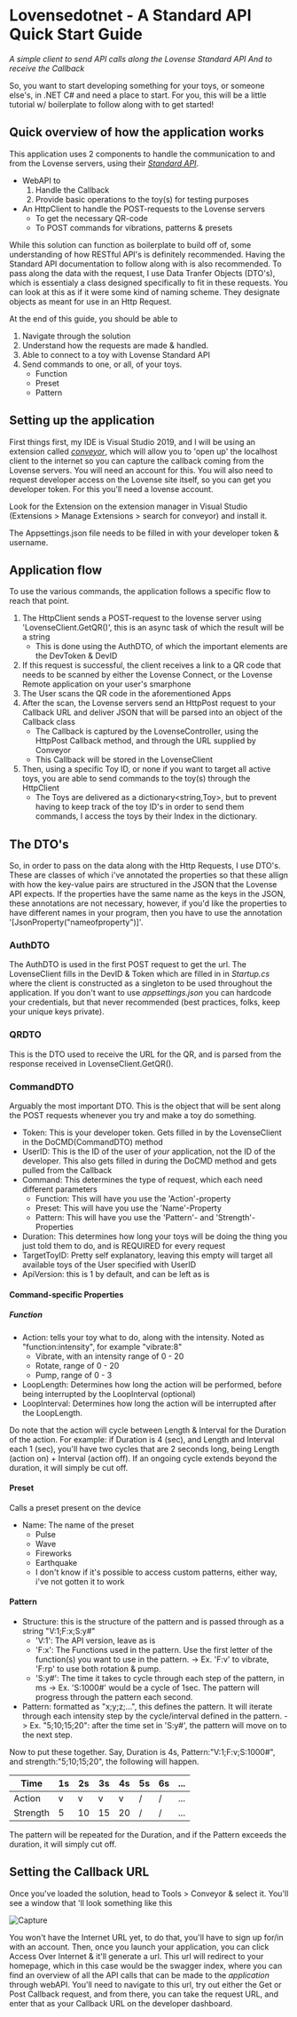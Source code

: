# Lovensedotnet - A Standard API Quick Start Guide
*A simple client to send API calls along the Lovense Standard API*
*And to receive the Callback*

So, you want to start developing something for your toys, or someone else's, in .NET C# and need a place to start. For you, this will be a little tutorial w/ boilerplate to follow along with to get started!

## Quick overview of how the application works

This application uses 2 components to handle the communication to and from the Lovense servers, using their [_Standard API_](https://developer.lovense.com/#standard-api).

* WebAPI to 
  1. Handle the Callback
  2. Provide basic operations to the toy(s) for testing purposes
* An HttpClient to handle the POST-requests to the Lovense servers
  * To get the necessary QR-code
  * To POST commands for vibrations, patterns & presets

While this solution can function as boilerplate to build off of, some understanding of how RESTful API's is definitely recommended. Having the Standard API documentation to follow along with is also recommended.
To pass along the data with the request, I use Data Tranfer Objects (DTO's), which is essentialy a class designed specifically to fit in these requests. You can look at this as if it were some kind of naming scheme. They designate objects as meant for use in an Http Request.

At the end of this guide, you should be able to
1. Navigate through the solution
2. Understand how the requests are made & handled.
3. Able to connect to a toy with Lovense Standard API
4. Send commands to one, or all, of your toys.
    * Function 
    * Preset
    * Pattern

## Setting up the application

First things first, my IDE is Visual Studio 2019, and I will be using an extension called [_conveyor_](https://conveyor.cloud/), which will allow you to 'open up' the localhost client to the internet so you can capture the callback coming from the Lovense servers. You will need an account for this.
You will also need to request developer access on the Lovense site itself, so you can get you developer token. For this you'll need a lovense account.

Look for the Extension on the extension manager in Visual Studio (Extensions > Manage Extensions > search for conveyor) and install it.

The Appsettings.json file needs to be filled in with your developer token & username.

## Application flow

To use the various commands, the application follows a specific flow to reach that point.

1. The HttpClient sends a POST-request to the lovense server using 'LovenseClient.GetQR()', this is an async task of which the result will be a string
    * This is done using the AuthDTO, of which the important elements are the DevToken & DevID
2. If this request is successful, the client receives a link to a QR code that needs to be scanned by either the Lovense Connect, or the Lovense Remote application on your user's smarphone
3. The User scans the QR code in the aforementioned Apps
4. After the scan, the Lovense servers send an HttpPost request to your Callback URL and deliver JSON that will be parsed into an object of the Callback class
    * The Callback is captured by the LovenseController, using the HttpPost Callback method, and through the URL supplied by Conveyor
    * This Callback will be stored in the LovenseClient
5. Then, using a specific Toy ID, or none if you want to target all active toys, you are able to send commands to the toy(s) through the HttpClient
    * The Toys are delivered as a dictionary<string,Toy>, but to prevent having to keep track of the toy ID's in order to send them commands, I access the toys by their Index in the dictionary.

## The DTO's

So, in order to pass on the data along with the Http Requests, I use DTO's. These are classes of which i've annotated the properties so that these allign with how the key-value pairs are structured in the JSON that the Lovense API expects.
If the properties have the same name as the keys in the JSON, these annotations are not necessary, however, if you'd like the properties to have different names in your program, then you have to use the  annotation '[JsonProperty("nameofproperty")]'.

### AuthDTO

The AuthDTO is used in the first POST request to get the url. The LovenseClient fills in the DevID & Token which are filled in in _Startup.cs_ where the client is constructed as a singleton to be used throughout the application.
If you don't want to use _appsettings.json_ you can hardcode your credentials, but that never recommended (best practices, folks, keep your unique keys private).

### QRDTO

This is the DTO used to receive the URL for the QR, and is parsed from the response received in LovenseClient.GetQR().

### CommandDTO

Arguably the most important DTO. This is the object that will be sent along the POST requests whenever you try and make a toy do something.

* Token: This is your developer token. Gets filled in by the LovenseClient in the DoCMD(CommandDTO) method
* UserID: This is the ID of the user of _your_ application, not the ID of the developer. This also gets filled in during the DoCMD method and gets pulled from the Callback
* Command: This determines the type of request, which each need different parameters
    * Function: This will have you use the 'Action'-property
    * Preset: This will have you use the 'Name'-Property
    * Pattern: This will have you use the 'Pattern'- and 'Strength'-Properties
 * Duration: This determines how long your toys will be doing the thing you just told them to do, and is REQUIRED for every request
 * TargetToyID: Pretty self explanatory, leaving this empty will target all available toys of the User specified with UserID
 * ApiVersion: this is 1 by default, and can be left as is 

#### Command-specific Properties
##### Function
* Action: tells your toy what to do, along with the intensity. Noted as "function:intensity", for example "vibrate:8"
    * Vibrate, with an intensity range of 0 - 20
    * Rotate, range of 0 - 20
    * Pump, range of 0 - 3
* LoopLength: Determines how long the action will be performed, before being interrupted by the LoopInterval (optional)
* LoopInterval: Determines how long the action will be interrupted after the LoopLength.

Do note that the action will cycle between Length & Interval for the Duration of the action.
For example: if Duration is 4 (sec), and Length and Interval each 1 (sec), you'll have two cycles that are 2 seconds long, being Length (action on) + Interval (action off).
If an ongoing cycle extends beyond the duration, it will simply be cut off.
#### Preset
Calls a preset present on the device
* Name: The name of  the preset
    * Pulse
    * Wave
    * Fireworks
    * Earthquake
    * I don't know if it's possible to access custom patterns, either way, i've not gotten it to work
#### Pattern
* Structure: this is the structure of the pattern and is passed through as a string "V:1;F:x;S:y#"
    * 'V:1': The API version, leave as is
    * 'F:x': The Functions used in the pattern. Use the first letter of the function(s) you want to use in the pattern.
    -> Ex. 'F:v' to vibrate, 'F:rp' to use both rotation & pump.
    * 'S:y#': The time it takes to cycle through each step of the pattern, in ms
    -> Ex. 'S:1000#' would be a cycle of 1sec. The pattern will progress through the pattern each second.
* Pattern: formatted as "x;y;z;...", this defines the pattern. It will iterate through each intensity step by the cycle/interval defined in the pattern.
    -> Ex. "5;10;15;20": after the time set in 'S:y#', the pattern will move on to the next step.
    
 Now to put these together.
 Say, Duration is 4s, Pattern:"V:1;F:v;S:1000#", and strength:"5;10;15;20", the following will happen.
 
 |Time       |1s      |2s      |3s      |4s      |5s      |6s      |...|
 |-----------|--------|--------|--------|--------|--------|--------|---|
 |Action     |v       |v       |v       |v       |/       |/       |...|
 |Strength   |5       |10      |15      |20      |/       |/       |...|
 
 The pattern will be repeated for the Duration, and if the Pattern exceeds the duration, it will simply cut off.
 
 ## Setting the Callback URL
 
 Once you've loaded the solution, head to Tools > Conveyor & select it. You'll see a window that 'll look something like this
 
![Capture](https://user-images.githubusercontent.com/29046191/174491583-a4b3c6db-8a1d-49a9-81d8-7a9569199cff.JPG)

You won't have the Internet URL yet, to do that, you'll have to sign up for/in with an account. Then, once you launch your application, you can click Access Over Internet & it'll generate a url. This url will redirect to your homepage, which in this case would be the swagger index, where you can find an overview of all the API calls that can be made to the _application_ through webAPI.
You'll need to navigate to this url, try out either the Get or Post Callback request, and from there, you can take the request URL, and enter that as your Callback URL on the developer dashboard.




